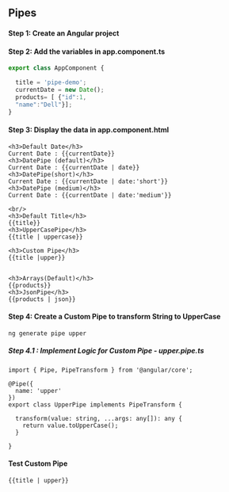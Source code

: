 ## Pipes

#### Step 1: Create an Angular project

#### Step 2: Add the variables in app.component.ts
```javascript
export class AppComponent {

  title = 'pipe-demo';
  currentDate = new Date();
  products= [ {"id":1,
  "name":"Dell"}];
}
```
#### Step 3: Display the data in app.component.html
```
<h3>Default Date</h3>
Current Date : {{currentDate}}
<h3>DatePipe (default)</h3>
Current Date : {{currentDate | date}}
<h3>DatePipe(short)</h3>
Current Date : {{currentDate | date:'short'}}
<h3>DatePipe (medium)</h3>
Current Date : {{currentDate | date:'medium'}}

<br/>
<h3>Default Title</h3>
{{title}}
<h3>UpperCasePipe</h3>
{{title | uppercase}}

<h3>Custom Pipe</h3>
{{title |upper}}


<h3>Arrays(Default)</h3>
{{products}}
<h3>JsonPipe</h3>
{{products | json}}
````

#### Step 4: Create a Custom Pipe to transform String to UpperCase
```
ng generate pipe upper
```

##### Step 4.1 : Implement Logic for Custom Pipe - upper.pipe.ts
```
import { Pipe, PipeTransform } from '@angular/core';

@Pipe({
  name: 'upper'
})
export class UpperPipe implements PipeTransform {

  transform(value: string, ...args: any[]): any {
    return value.toUpperCase();
  }

}
```
#### Test Custom Pipe
```
{{title | upper}}
```
```

